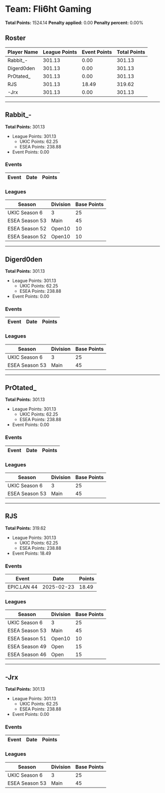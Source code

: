 # Team: Fli6ht Gaming

**Total Points:** 1524.14
**Penalty applied:** 0.00
**Penalty percent:** 0.00%

## Roster
| Player Name | League Points | Event Points | Total Points |
|-------------|--------------|--------------|-------------|
| Rabbit_- | 301.13 | 0.00 | 301.13 |
| Digerd0den | 301.13 | 0.00 | 301.13 |
| PrOtated_ | 301.13 | 0.00 | 301.13 |
| RJS | 301.13 | 18.49 | 319.62 |
| -Jrx | 301.13 | 0.00 | 301.13 |

---

## Rabbit_-

**Total Points:** 301.13

- League Points: 301.13
  - UKIC Points: 62.25
  - ESEA Points: 238.88
- Event Points: 0.00

### Events
| Event | Date | Points |
|-------|------|--------|
### Leagues
| Season | Division | Base Points |
|--------|----------|-------------|
| UKIC Season 6 | 3 | 25 |
| ESEA Season 53 | Main | 45 |
| ESEA Season 52 | Open10 | 10 |
| ESEA Season 52 | Open10 | 10 |
---

## Digerd0den

**Total Points:** 301.13

- League Points: 301.13
  - UKIC Points: 62.25
  - ESEA Points: 238.88
- Event Points: 0.00

### Events
| Event | Date | Points |
|-------|------|--------|
### Leagues
| Season | Division | Base Points |
|--------|----------|-------------|
| UKIC Season 6 | 3 | 25 |
| ESEA Season 53 | Main | 45 |
---

## PrOtated_

**Total Points:** 301.13

- League Points: 301.13
  - UKIC Points: 62.25
  - ESEA Points: 238.88
- Event Points: 0.00

### Events
| Event | Date | Points |
|-------|------|--------|
### Leagues
| Season | Division | Base Points |
|--------|----------|-------------|
| UKIC Season 6 | 3 | 25 |
| ESEA Season 53 | Main | 45 |
---

## RJS

**Total Points:** 319.62

- League Points: 301.13
  - UKIC Points: 62.25
  - ESEA Points: 238.88
- Event Points: 18.49

### Events
| Event | Date | Points |
|-------|------|--------|
| EPIC.LAN 44 | 2025-02-23 | 18.49 |
### Leagues
| Season | Division | Base Points |
|--------|----------|-------------|
| UKIC Season 6 | 3 | 25 |
| ESEA Season 53 | Main | 45 |
| ESEA Season 51 | Open10 | 10 |
| ESEA Season 49 | Open | 15 |
| ESEA Season 46 | Open | 15 |
---

## -Jrx

**Total Points:** 301.13

- League Points: 301.13
  - UKIC Points: 62.25
  - ESEA Points: 238.88
- Event Points: 0.00

### Events
| Event | Date | Points |
|-------|------|--------|
### Leagues
| Season | Division | Base Points |
|--------|----------|-------------|
| UKIC Season 6 | 3 | 25 |
| ESEA Season 53 | Main | 45 |